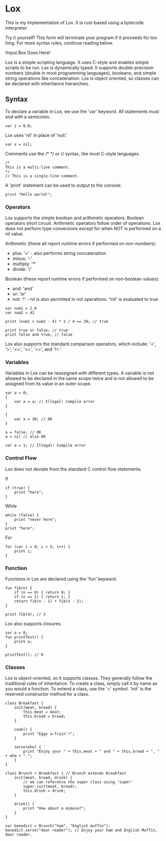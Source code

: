 # Lox
This is my implementation of Lox. It is rust-based using a bytecode interpreter.

Try it yourself! This form will terminate your program if it proceeds for too long. For more syntax rules, continue reading below.

!Input Box Goes Here!

Lox is a simple scripting language. It uses C-style and enables simple scripts to be run. Lox is dynamically typed. It supports double-precision numbers (double in most programming languages), booleans, and simple string operations like concatenation. Lox is object oriented, so classes can be declared with inheritance hierarchies.

## Syntax
To declare a variable in Lox, we use the 'var' keyword. All statements must end with a semicolon.
```Lox
var i = 0.0;
```

Lox uses 'nil' in place of 'null.'
```Lox
var x = nil;
```

Comments use the /* */ or // syntax, like most C-style languages.
```Lox
/*
This is a multi-line comment.
*/
// This is a single-line comment.
```

A 'print' statement can be used to output to the console:
```Lox
print "Hello world!";
```

### Operators
Lox supports the simple boolean and arithmetic operators. Boolean operators short circuit. Arithmetic operators follow order of operations. Lox does not perform type conversions except for when NOT is performed on a nil value.

Arithmetic (these all report runtime errors if performed on non-numbers):
- plus: '+' - also performs string concatenation
- minus: '-'
- multiply: '*'
- divide: '/'

Boolean (these report runtime errors if performed on non-boolean values):
- and: 'and'
- or: 'or'
- not: '!' - nil is also permitted in not operations. '!nil' is evaluated to true.

```Lox
var num1 = 2.0
var num2 = 42

print (num1 + num2 - 4) * 2 / 4 == 20; // true

print true or false; // true
print false and true; // false
```

Lox also supports the standard comparison operators, which include:
'<', '>', '<=', '>=', '==', and '!=.'

### Variables
Variables in Lox can be reassigned with different types. A variable is not allowed to be declared in the same scope twice and is not allowed to be assigned from its value in an outer scope.

```Lox
var a = 0;
{
    var a = a; // Illegal! Compile error
}

{
    var a = 30; // OK
}

a = false; // OK
a = nil // also OK

var a = 1; // Illegal! Compile error
```

### Control Flow
Lox does not deviate from the standard C control flow statements.

If
```Lox
if (true) {
    print "here";
}
```

While
```Lox
while (false) {
    print "never here";
}
print "here";
```

For
```Lox
for (var i = 0; i < 5; i++) {
    print i;
}
```

### Function
Functions in Lox are declared using the 'fun' keyword.
```Lox
fun fib(n) {
    if (n == 0) { return 0; }
    if (n == 1) { return 1; }
    return fib(n - 1) + fib(n - 2);
}

print fib(4); // 3
```

Lox also supports closures.
```Lox
var a = 0;
fun printTest() {
    print a;
}

printTest(); // 0
```

### Classes
Lox is object-oriented, so it supports classes. They generally follow the traditional rules of inheritance. To create a class, simply call it by name as you would a function. To extend a class, use the '<' symbol. 'init' is the reserved constructor method for a class.

```Lox
class Breakfast {
    init(meat, bread) {
        this.meat = meat;
        this.bread = bread;
    }

    cook() {
        print "Eggs a-fryin'!";
    }

    serve(who) {
        print "Enjoy your " + this.meat + " and " + this.bread + ", " + who + ".";
    }
}

class Brunch < Breakfast { // Brunch extends Breakfast
    init(meat, bread, drink) {
        // we can reference the super class using 'super'
        super.init(meat, bread);
        this.drink = drink;
    }

    drink() {
        print "How about a mimosa?";
    }
}

var benedict = Brunch("ham", "English muffin");
benedict.serve("dear reader"); // Enjoy your ham and English Muffin, dear reader.
```
